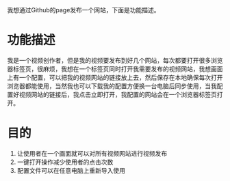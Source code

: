 我想通过Github的page发布一个网站，下面是功能描述。

# 功能描述
我是一个视频创作者，但是我的视频要发布到好几个网站，每次都要打开很多浏览器标签页，很麻烦，我想在一个标签页同时打开我需要发布的视频网站，我想画面上有一个配置，可以把我的视频网站的链接放上去，然后保存在本地确保每次打开浏览器都能使用，当然我也可以下载我的配置方便换一台电脑后同步使用，当我配置好视频网站的链接后，我点击立即打开，我配置的网站会在一个浏览器标签页打开。

# 目的
1. 让使用者在一个画面就可以对所有视频网站进行视频发布
2. 一键打开操作减少使用者的点击次数
3. 配置文件可以在任意电脑上重新导入使用